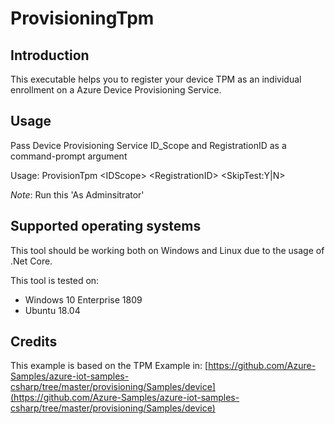 ﻿# ProvisioningTpm

## Introduction

This executable helps you to register your device TPM as an individual enrollment on a Azure Device Provisioning Service.

## Usage

Pass Device Provisioning Service ID_Scope and RegistrationID as a command-prompt argument

Usage: ProvisionTpm \<IDScope\> \<RegistrationID\> \<SkipTest:Y|N\>

*Note*: Run this 'As Adminsitrator'

## Supported operating systems

This tool should be working both on Windows and Linux due to the usage of .Net Core.

This tool is tested on:

- Windows 10 Enterprise 1809
- Ubuntu 18.04

## Credits

This example is based on the TPM Example in: [https://github.com/Azure-Samples/azure-iot-samples-csharp/tree/master/provisioning/Samples/device](https://github.com/Azure-Samples/azure-iot-samples-csharp/tree/master/provisioning/Samples/device)
